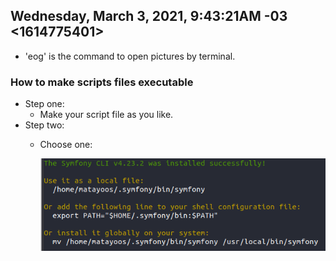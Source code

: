 ## Wednesday, March 3, 2021, 9:43:21AM -03 <1614775401>

- 'eog' is the command to open pictures by terminal.

### How to make scripts files executable

- Step one:
  - Make your script file as you like.
- Step two:
  - Choose one:
    
    ![Thanks Symfony CLI](imgs/symfonyCLIScript.png)
